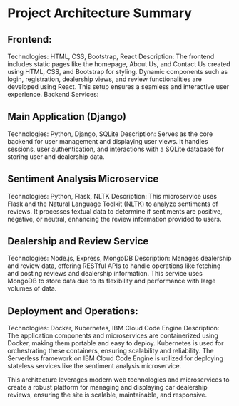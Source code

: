 # Project Architecture Summary

## Frontend:
Technologies: HTML, CSS, Bootstrap, React
Description: The frontend includes static pages like the homepage, About Us, and Contact Us created using HTML, CSS, and Bootstrap for styling. Dynamic components such as login, registration, dealership views, and review functionalities are developed using React. This setup ensures a seamless and interactive user experience.
Backend Services:

## Main Application (Django)
Technologies: Python, Django, SQLite
Description: Serves as the core backend for user management and displaying user views. It handles sessions, user authentication, and interactions with a SQLite database for storing user and dealership data.

## Sentiment Analysis Microservice
Technologies: Python, Flask, NLTK
Description: This microservice uses Flask and the Natural Language Toolkit (NLTK) to analyze sentiments of reviews. It processes textual data to determine if sentiments are positive, negative, or neutral, enhancing the review information provided to users.
## Dealership and Review Service

Technologies: Node.js, Express, MongoDB
Description: Manages dealership and review data, offering RESTful APIs to handle operations like fetching and posting reviews and dealership information. This service uses MongoDB to store data due to its flexibility and performance with large volumes of data.

## Deployment and Operations:
Technologies: Docker, Kubernetes, IBM Cloud Code Engine
Description: The application components and microservices are containerized using Docker, making them portable and easy to deploy. Kubernetes is used for orchestrating these containers, ensuring scalability and reliability. The Serverless framework on IBM Cloud Code Engine is utilized for deploying stateless services like the sentiment analysis microservice.

This architecture leverages modern web technologies and microservices to create a robust platform for managing and displaying car dealership reviews, ensuring the site is scalable, maintainable, and responsive.

